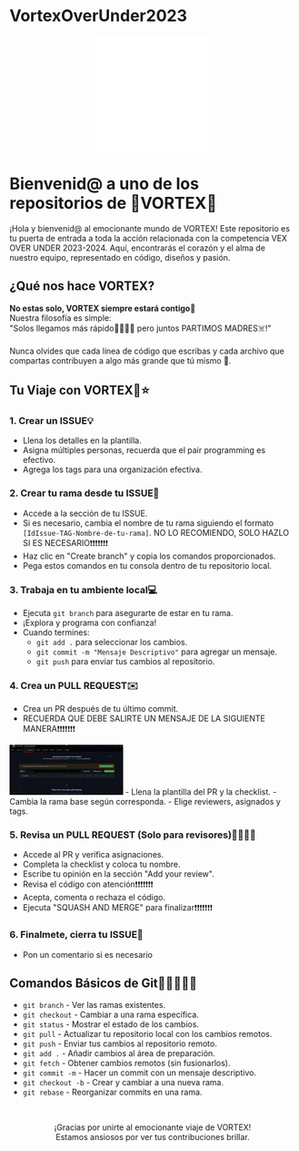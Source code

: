 # VortexOverUnder2023

<div align="center">
  <img src=".github/VortexLogo.png" alt="VORTEX Logo" width="200">
</div>

# Bienvenid@ a uno de los repositorios de 🌌VORTEX🌌

¡Hola y bienvenid@ al emocionante mundo de VORTEX! Este repositorio es tu puerta de entrada a toda la acción relacionada con la competencia VEX OVER UNDER 2023-2024. Aquí, encontrarás el corazón y el alma de nuestro equipo, representado en código, diseños y pasión.

## ¿Qué nos hace VORTEX?

**No estas solo, VORTEX siempre estará contigo💖** <br>
Nuestra filosofía es simple: <br>
"Solos llegamos más rápido🏃‍♀️🏃‍♂️ pero juntos PARTIMOS MADRES☠️!" <br><br>
Nunca olvides que cada línea de código que escribas y cada archivo que compartas contribuyen a algo más grande que tú mismo 🤟.<br>

## Tu Viaje con VORTEX🚀⭐

### 1. Crear un ISSUE💡

- Llena los detalles en la plantilla.
- Asigna múltiples personas, recuerda que el pair programming es efectivo.
- Agrega los tags para una organización efectiva.

### 2. Crear tu rama desde tu ISSUE🌲

- Accede a la sección de tu ISSUE.
- Si es necesario, cambia el nombre de tu rama siguiendo el formato `[IdIssue-TAG-Nombre-de-tu-rama]`. NO LO RECOMIENDO, SOLO HAZLO SI ES NECESARIO❗❗❗❗❗❗❗
- Haz clic en "Create branch" y copia los comandos proporcionados.
- Pega estos comandos en tu consola dentro de tu repositorio local.

### 3. Trabaja en tu ambiente local💻

- Ejecuta `git branch` para asegurarte de estar en tu rama.
- ¡Explora y programa con confianza!
- Cuando termines:
  - `git add .` para seleccionar los cambios.
  - `git commit -m "Mensaje Descriptivo"` para agregar un mensaje.
  - `git push` para enviar tus cambios al repositorio.

### 4. Crea un PULL REQUEST✉️

- Crea un PR después de tu último commit.
- RECUERDA QUE DEBE SALIRTE UN MENSAJE DE LA SIGUIENTE MANERA❗❗❗❗❗❗❗
<img src=".github/PR.jpg" alt="PR" width="200">
- Llena la plantilla del PR y la checklist.
- Cambia la rama base según corresponda.
- Elige reviewers, asignados y tags.

### 5. Revisa un PULL REQUEST (Solo para revisores)👮‍♂️👮‍♀️

- Accede al PR y verifica asignaciones.
- Completa la checklist y coloca tu nombre.
- Escribe tu opinión en la sección "Add your review".
- Revisa el código con atención❗❗❗❗❗❗❗
- Acepta, comenta o rechaza el código.
- Ejecuta "SQUASH AND MERGE" para finalizar❗❗❗❗❗❗❗

### 6. Finalmete, cierra tu ISSUE🔐

- Pon un comentario si es necesario

## Comandos Básicos de Git🤸‍♀️🤸‍♂️🤸

- `git branch` - Ver las ramas existentes.
- `git checkout` - Cambiar a una rama específica.
- `git status` - Mostrar el estado de los cambios.
- `git pull` - Actualizar tu repositorio local con los cambios remotos.
- `git push` - Enviar tus cambios al repositorio remoto.
- `git add .` - Añadir cambios al área de preparación.
- `git fetch` - Obtener cambios remotos (sin fusionarlos).
- `git commit -m` - Hacer un commit con un mensaje descriptivo.
- `git checkout -b` - Crear y cambiar a una nueva rama.
- `git rebase` - Reorganizar commits en una rama.
<br>
<div align="center">
  <p>¡Gracias por unirte al emocionante viaje de VORTEX!<br>Estamos ansiosos por ver tus contribuciones brillar.</p>
</div>
